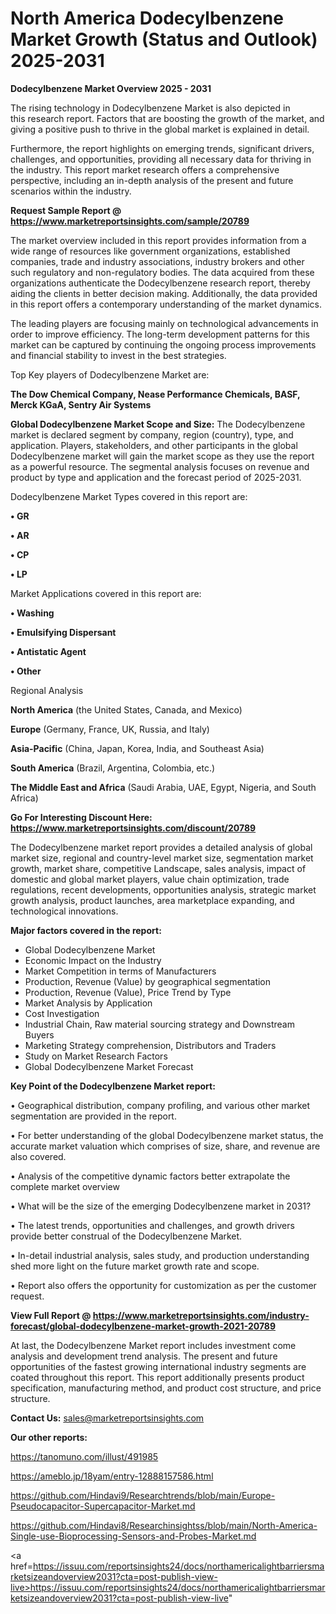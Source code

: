# North America Dodecylbenzene Market Growth (Status and Outlook) 2025-2031

<Strong> Dodecylbenzene Market Overview 2025 - 2031</strong>

The rising technology in Dodecylbenzene Market is also depicted in this research report. Factors that are boosting the growth of the market, and giving a positive push to thrive in the global market is explained in detail.

Furthermore, the report highlights on emerging trends, significant drivers, challenges, and opportunities, providing all necessary data for thriving in the industry. This report market research offers a comprehensive perspective, including an in-depth analysis of the present and future scenarios within the industry.

<strong>Request Sample Report @ <a href=https://www.marketreportsinsights.com/sample/20789>https://www.marketreportsinsights.com/sample/20789</a></strong>

The market overview included in this report provides information from a wide range of resources like government organizations, established companies, trade and industry associations, industry brokers and other such regulatory and non-regulatory bodies. The data acquired from these organizations authenticate the Dodecylbenzene research report, thereby aiding the clients in better decision making. Additionally, the data provided in this report offers a contemporary understanding of the market dynamics.

The leading players are focusing mainly on technological advancements in order to improve efficiency. The long-term development patterns for this market can be captured by continuing the ongoing process improvements and financial stability to invest in the best strategies.

Top Key players of Dodecylbenzene Market are:

<strong>The Dow Chemical Company, Nease Performance Chemicals, BASF, Merck KGaA, Sentry Air Systems</strong>

<strong><b>Global Dodecylbenzene Market Scope and Size:</b></strong>
The Dodecylbenzene market is declared segment by company, region (country), type, and application. Players, stakeholders, and other participants in the global Dodecylbenzene market will gain the market scope as they use the report as a powerful resource. The segmental analysis focuses on revenue and product by type and application and the forecast period of 2025-2031.

Dodecylbenzene Market Types covered in this report are:

<strong>• GR

• AR

• CP

• LP</strong>

Market Applications covered in this report are:

<strong>• Washing

• Emulsifying Dispersant

• Antistatic Agent

• Other</strong> 

Regional Analysis

<strong>North America</strong> (the United States, Canada, and Mexico)

<strong>Europe</strong> (Germany, France, UK, Russia, and Italy)

<strong>Asia-Pacific</strong> (China, Japan, Korea, India, and Southeast Asia)

<strong>South America</strong> (Brazil, Argentina, Colombia, etc.)

<strong>The Middle East and Africa</strong> (Saudi Arabia, UAE, Egypt, Nigeria, and South Africa)

<strong>Go For Interesting Discount Here: <a href=https://www.marketreportsinsights.com/discount/20789>https://www.marketreportsinsights.com/discount/20789</a></strong>

The Dodecylbenzene market report provides a detailed analysis of global market size, regional and country-level market size, segmentation market growth, market share, competitive Landscape, sales analysis, impact of domestic and global market players, value chain optimization, trade regulations, recent developments, opportunities analysis, strategic market growth analysis, product launches, area marketplace expanding, and technological innovations.

<strong><b>Major factors covered in the report:</b></strong>
<ul>
  <li>Global Dodecylbenzene Market </li>
  <li>Economic Impact on the Industry</li>
  <li>Market Competition in terms of Manufacturers</li>
  <li>Production, Revenue (Value) by geographical segmentation</li>
  <li>Production, Revenue (Value), Price Trend by Type</li>
  <li>Market Analysis by Application</li>
  <li>Cost Investigation</li>
  <li>Industrial Chain, Raw material sourcing strategy and Downstream Buyers</li>
  <li>Marketing Strategy comprehension, Distributors and Traders</li>
  <li>Study on Market Research Factors</li>
  <li>Global Dodecylbenzene Market Forecast</li>
</ul>

<strong><b>Key Point of the Dodecylbenzene Market report:</b></strong>

• Geographical distribution, company profiling, and various other market segmentation are provided in the report.

• For better understanding of the global Dodecylbenzene market status, the accurate market valuation which comprises of size, share, and revenue are also covered.

• Analysis of the competitive dynamic factors better extrapolate the complete market overview

• What will be the size of the emerging Dodecylbenzene market in 2031?

• The latest trends, opportunities and challenges, and growth drivers provide better construal of the Dodecylbenzene Market.

• In-detail industrial analysis, sales study, and production understanding shed more light on the future market growth rate and scope.

• Report also offers the opportunity for customization as per the customer request.

<strong><b>View Full Report @ <a href=https://www.marketreportsinsights.com/industry-forecast/global-dodecylbenzene-market-growth-2021-20789>https://www.marketreportsinsights.com/industry-forecast/global-dodecylbenzene-market-growth-2021-20789</a></b></strong>


At last, the Dodecylbenzene Market report includes investment come analysis and development trend analysis. The present and future opportunities of the fastest growing international industry segments are coated throughout this report. This report additionally presents product specification, manufacturing method, and product cost structure, and price structure.

<strong>Contact Us:</strong>
sales@marketreportsinsights.com

<strong>Our other reports:</strong>

<a href=https://tanomuno.com/illust/491985>https://tanomuno.com/illust/491985</a>

<a href=https://ameblo.jp/18yam/entry-12888157586.html>https://ameblo.jp/18yam/entry-12888157586.html</a>

<a href=https://github.com/Hindavi9/Researchtrends/blob/main/Europe-Pseudocapacitor-Supercapacitor-Market.md>https://github.com/Hindavi9/Researchtrends/blob/main/Europe-Pseudocapacitor-Supercapacitor-Market.md</a>

<a href=https://github.com/Hindavi8/Researchinsightss/blob/main/North-America-Single-use-Bioprocessing-Sensors-and-Probes-Market.md>https://github.com/Hindavi8/Researchinsightss/blob/main/North-America-Single-use-Bioprocessing-Sensors-and-Probes-Market.md</a>

<a href=https://issuu.com/reportsinsights24/docs/northamericalightbarriersmarketsizeandoverview2031?cta=post-publish-view-live>https://issuu.com/reportsinsights24/docs/northamericalightbarriersmarketsizeandoverview2031?cta=post-publish-view-live</a>"
